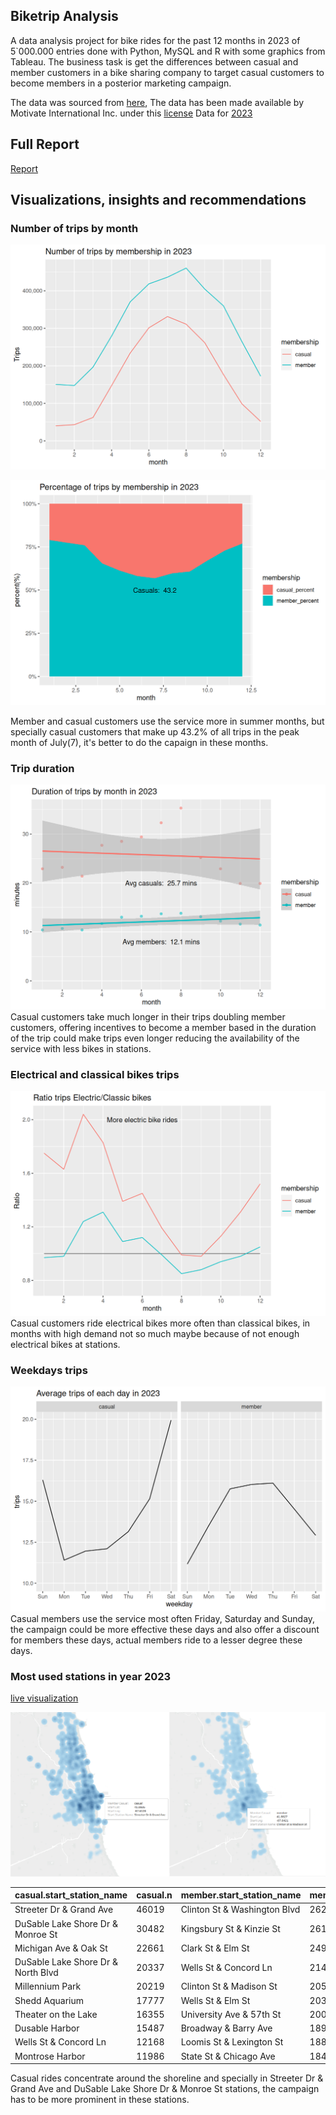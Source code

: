 ## Biketrip Analysis

A data analysis project for bike rides for the past 12 months in 2023 of 5`000.000 entries done with Python, MySQL and R with some graphics from Tableau. The business task is get the differences between casual and member customers in a bike sharing company to target casual customers to become members in a posterior marketing campaign.

The data was sourced from [here](https://divvy-tripdata.s3.amazonaws.com/index.html), The data has been made available by
Motivate International Inc. under this [license](https://www.divvybikes.com/data-license-agreement)
Data for [2023](https://www.kaggle.com/datasets/ojquirogag/bike-ridership)

## Full Report

[Report](./Introduction_SQLload.pdf)

## Visualizations, insights and recommendations

### Number of trips by month
![](./external_visuals/unnamed-chunk-22-1.png)

![](./external_visuals/unnamed-chunk-23-1.png)

Member and casual customers use the service more in summer months, but specially casual customers that make up 43.2% of all trips in the peak month of July(7), it's better to do the capaign in these months.

### Trip duration
![](./external_visuals/unnamed-chunk-24-1.png)
Casual customers take much longer in their trips doubling member customers, offering incentives to become a member based in the duration of the trip could make trips even longer reducing the availability of the service with less bikes in stations.

### Electrical and classical bikes trips

![](./external_visuals/unnamed-chunk-25-1.png)
Casual customers ride electrical bikes more often than classical bikes, in months with high demand not so much maybe because of not enough electrical bikes at stations.

### Weekdays trips

![](./external_visuals/unnamed-chunk-26-1.png)
Casual members use the service most often Friday, Saturday and Sunday, the campaign could be more effective these days and also offer a discount for members these days, actual members ride to a lesser degree these days.

### Most used stations in year 2023

[live visualization](https://public.tableau.com/app/profile/oscar.quiroga8687/viz/Densitymapridebikes/DensitymapofTOP250stations)

![Density map of stations](./external_visuals/concentration.png)

| casual.start_station_name | casual.n | member.start_station_name | member.n |
| --- | --- | --- | --- |
| Streeter Dr & Grand Ave | 46019 | Clinton St & Washington Blvd | 26207 |
| DuSable Lake Shore Dr & Monroe St | 30482 | Kingsbury St & Kinzie St | 26168 |
| Michigan Ave & Oak St | 22661 | Clark St & Elm St | 24996 |
| DuSable Lake Shore Dr & North Blvd | 20337 | Wells St & Concord Ln | 21417 |
| Millennium Park | 20219 | Clinton St & Madison St | 20591 |
| Shedd Aquarium | 17777 | Wells St & Elm St | 20394 |
| Theater on the Lake | 16355 | University Ave & 57th St | 20037 |
| Dusable Harbor | 15487 | Broadway & Barry Ave | 18955 |
| Wells St & Concord Ln | 12168 | Loomis St & Lexington St | 18898 |
| Montrose Harbor | 11986 | State St & Chicago Ave | 18484 |

 Casual rides concentrate around the shoreline and specially in Streeter Dr & Grand Ave and DuSable
Lake Shore Dr & Monroe St stations, the campaign has to be more prominent in these stations.
